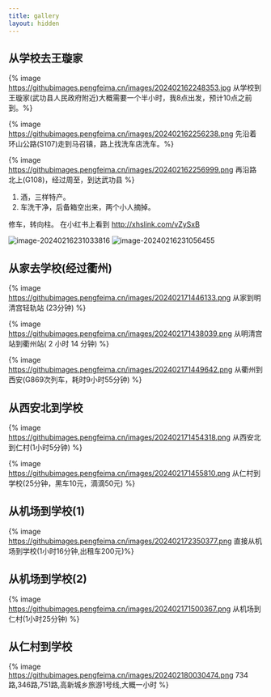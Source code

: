 ```yaml
---
title: gallery
layout: hidden
---
```


## 从学校去王璇家
{% image https://githubimages.pengfeima.cn/images/202402162248353.jpg 从学校到王璇家(武功县人民政府附近)大概需要一个半小时，我8点出发，预计10点之前到。%}


{% image https://githubimages.pengfeima.cn/images/202402162256238.png 先沿着环山公路(S107)走到马召镇，路上找洗车店洗车。%}

{% image https://githubimages.pengfeima.cn/images/202402162256999.png 再沿路北上(G108)，经过周至，到达武功县 %}



1. 酒，三样特产。
2. 车洗干净，后备箱空出来，两个小人摘掉。


修车，转向柱。
在小红书上看到
http://xhslink.com/vZySxB

![image-20240216231033816](https://githubimages.pengfeima.cn/images/202402162310912.png)
![image-20240216231056455](https://githubimages.pengfeima.cn/images/202402162310506.png)


## 从家去学校(经过衢州)

{% image https://githubimages.pengfeima.cn/images/202402171446133.png 从家到明清宫轻轨站 (23分钟) %}

{% image https://githubimages.pengfeima.cn/images/202402171438039.png 从明清宫站到衢州站( 2 小时 14 分钟)  %}

{% image https://githubimages.pengfeima.cn/images/202402171449642.png 从衢州到西安(G869次列车，耗时9小时55分钟) %}

## 从西安北到学校

{% image https://githubimages.pengfeima.cn/images/202402171454318.png 从西安北到仁村(1小时5分钟) %}

{% image https://githubimages.pengfeima.cn/images/202402171455810.png 从仁村到学校(25分钟，黑车10元，滴滴50元) %}

## 从机场到学校(1)

{% image https://githubimages.pengfeima.cn/images/202402172350377.png 直接从机场到学校(1小时16分钟,出租车200元)%}

## 从机场到学校(2)

{% image https://githubimages.pengfeima.cn/images/202402171500367.png 从机场到仁村(1小时25分钟) %}

## 从仁村到学校
{% image https://githubimages.pengfeima.cn/images/202402180030474.png 734路,346路,751路,高新城乡旅游1号线,大概一小时 %}